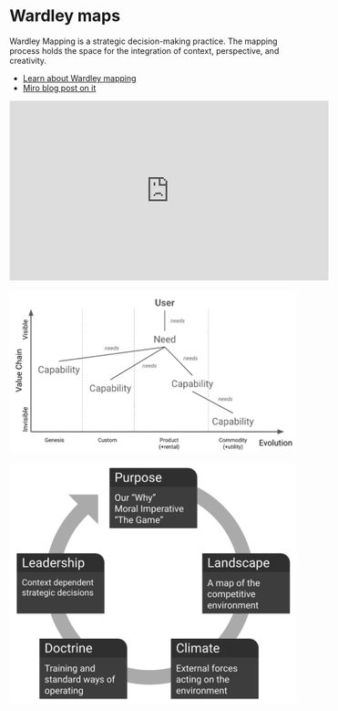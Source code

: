 # Wardley maps

Wardley Mapping is a strategic decision-making practice. 
The mapping process holds the space for the integration of context, perspective, and creativity.

- [Learn about Wardley mapping](https://learnwardleymapping.com/)
- [Miro blog post on it](https://miro.com/blog/wardley-maps-whiteboard-canvas/)

<iframe width="560" height="315" src="https://www.youtube.com/embed/Gfq3ocmadZo" frameborder="0" allow="accelerometer; autoplay; encrypted-media; gyroscope; picture-in-picture" allowfullscreen></iframe>

![example of map](../images/wardley2.png)
<br>
<br>
![cycle: purpose, landscape, climate, doctrine, leadership](../images/wardley1.png)

